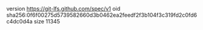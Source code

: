 version https://git-lfs.github.com/spec/v1
oid sha256:0f6f00275d5739582660d3b0462ea2feedf2f3b104f3c319fd2c0fd6c4dc0d4a
size 11345
